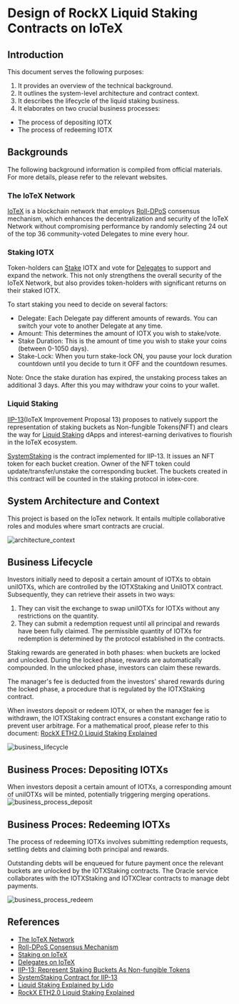 # Design of RockX Liquid Staking Contracts on IoTeX

## Introduction
This document serves the following purposes:
1. It provides an overview of the technical background.
2. It outlines the system-level architecture and contract context.
3. It describes the lifecycle of the liquid staking business.
4. It elaborates on two crucial business processes: 
- The process of depositing IOTX
- The process of redeeming IOTX

## Backgrounds
The following background information is compiled from official materials. For more details, please refer to the relevant websites. 

### The IoTeX Network
[IoTeX](https://iotex.io/) is a blockchain network that employs [Roll-DPoS](https://res.cloudinary.com/dokc3pa1x/image/upload/v1559623484/Research%20Paper/Academic_Paper_Yellow_Paper.pdf?ref=iotex.io) 
consensus mechanism, which enhances the decentralization and security of the IoTeX Network without compromising 
performance by randomly selecting 24 out of the top 36 community-voted Delegates to mine every hour.

### Staking IOTX
Token-holders can [Stake](https://stake.iotex.io/?ref=iotex.io) IOTX and vote for [Delegates](https://delegates.iotex.io/introduction/what-is-a-delegate) to support and expand the network.
This not only strengthens the overall security of the IoTeX Network, but also provides token-holders with significant returns on their staked IOTX.

To start staking you need to decide on several factors:
- Delegate: Each Delegate pay different amounts of rewards. You can switch your vote to another Delegate at any time.
- Amount: This determines the amount of IOTX you wish to stake/vote.
- Stake Duration: This is the amount of time you wish to stake your coins (between 0-1050 days).
- Stake-Lock: When you turn stake-lock ON, you pause your lock duration countdown until you decide to turn it OFF and the countdown resumes.
  
Note: Once the stake duration has expired, the unstaking process takes an additional 3 days. After this you may withdraw your coins to your wallet.

### Liquid Staking
[IIP-13](https://community.iotex.io/t/iip-13-represent-staking-buckets-as-non-fungible-tokens/10262?ref=iotex.io)(IoTeX Improvement Proposal 13)
proposes to natively support the representation of staking buckets as Non-fungible Tokens(NFT) and clears the way for [Liquid Staking](https://docs.lido.fi/?ref=iotex.io#liquid-staking) dApps and interest-earning 
derivatives to flourish in the IoTeX ecosystem.

[SystemStaking](https://github.com/iotexproject/iip13-contracts) is the contract implemented for IIP-13. It issues an 
NFT token for each bucket creation. Owner of the NFT token could update/transfer/unstake the corresponding bucket. 
The buckets created in this contract will be counted in the staking protocol in iotex-core.

## System Architecture and Context
This project is based on the IoTex network. It entails multiple collaborative roles and modules where smart contracts are crucial.

![architecture_context](./architecture_context.png) <br>

## Business Lifecycle
Investors initially need to deposit a certain amount of IOTXs to obtain uniIOTXs, 
which are controlled by the IOTXStaking and UniIOTX contract. 
Subsequently, they can retrieve their assets in two ways:
1. They can visit the exchange to swap uniIOTXs for IOTXs without any restrictions on the quantity.
2. They can submit a redemption request until all principal and rewards have been fully claimed. 
The permissible quantity of IOTXs for redemption is determined by the protocol established in the contracts. 

Staking rewards are generated in both phases: when buckets are locked and unlocked. During the locked phase,
rewards are automatically compounded. In the unlocked phase, investors can claim these rewards.

The manager's fee is deducted from the investors' shared rewards during the locked phase, 
a procedure that is regulated by the IOTXStaking contract.

When investors deposit or redeem IOTX, or when the manager fee is withdrawn, the IOTXStaking contract ensures a constant exchange ratio to prevent user arbitrage.
For a mathematical proof, please refer to this document: [RockX ETH2.0 Liquid Staking Explained](https://github.com/RockX-SG/stake/blob/main/doc/uniETH_ETH2_0_Liquid_Staking_Explained.pdf)

![business_lifecycle](./business_lifecycle.png) <br>

## Business Proces: Depositing IOTXs
When investors deposit a certain amount of IOTXs, a corresponding amount of uniIOTXs will be minted, potentially triggering merging operations.
![business_process_deposit](./business_process_deposit.png) <br>

## Business Proces: Redeeming IOTXs
The process of redeeming IOTXs involves submitting redemption requests, settling debts and claiming both principal and rewards.

Outstanding debts will be enqueued for future payment once the relevant buckets are unlocked by the IOTXStaking contracts.
The Oracle service collaborates with the IOTXStaking and IOTXClear contracts to manage debt payments.

![business_process_redeem](./business_process_redeem.png) <br>

## References
- [The IoTeX Network](https://iotex.io/)
- [Roll-DPoS Consensus Mechanism](https://res.cloudinary.com/dokc3pa1x/image/upload/v1559623484/Research%20Paper/Academic_Paper_Yellow_Paper.pdf?ref=iotex.io)
- [Staking on IoTeX](https://stake.iotex.io/?ref=iotex.io)
- [Delegates on IoTeX](https://delegates.iotex.io/introduction/what-is-a-delegate)
- [IIP-13: Represent Staking Buckets As Non-fungible Tokens](https://community.iotex.io/t/iip-13-represent-staking-buckets-as-non-fungible-tokens/10262?ref=iotex.io)
- [SystemStaking Contract for IIP-13](https://github.com/iotexproject/iip13-contracts)
- [Liquid Staking Explained by Lido](https://docs.lido.fi/?ref=iotex.io#liquid-staking)
- [RockX ETH2.0 Liquid Staking Explained](https://github.com/RockX-SG/stake/blob/main/doc/uniETH_ETH2_0_Liquid_Staking_Explained.pdf)